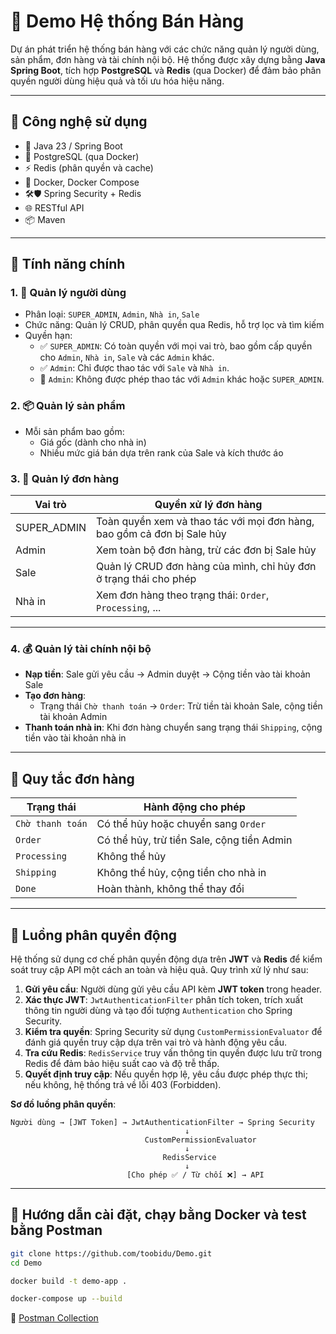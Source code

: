# 🛒 Demo Hệ thống Bán Hàng

Dự án phát triển hệ thống bán hàng với các chức năng quản lý người dùng, sản phẩm, đơn hàng và tài chính nội bộ. Hệ thống được xây dựng bằng **Java Spring Boot**, tích hợp **PostgreSQL** và **Redis** (qua Docker) để đảm bảo phân quyền người dùng hiệu quả và tối ưu hóa hiệu năng.

---

## 🧱 Công nghệ sử dụng

- 🌱 Java 23 / Spring Boot
- 🐘 PostgreSQL (qua Docker)
- ⚡ Redis (phân quyền và cache)
- 🐳 Docker, Docker Compose
- 🛠🛡️ Spring Security + Redis
- 🌐 RESTful API
- 📦 Maven

---

## 📌 Tính năng chính

### 1. 👤 Quản lý người dùng
- Phân loại: `SUPER_ADMIN`, `Admin`, `Nhà in`, `Sale`
- Chức năng: Quản lý CRUD, phân quyền qua Redis, hỗ trợ lọc và tìm kiếm
- Quyền hạn:
  - ✅ `SUPER_ADMIN`: Có toàn quyền với mọi vai trò, bao gồm cấp quyền cho `Admin`, `Nhà in`, `Sale` và các `Admin` khác.
  - ✅ `Admin`: Chỉ được thao tác với `Sale` và `Nhà in`.
  - 🚫 `Admin`: Không được phép thao tác với `Admin` khác hoặc `SUPER_ADMIN`.

### 2. 📦 Quản lý sản phẩm
- Mỗi sản phẩm bao gồm:
  - Giá gốc (dành cho nhà in)
  - Nhiều mức giá bán dựa trên rank của Sale và kích thước áo

### 3. 🛒 Quản lý đơn hàng

| Vai trò         | Quyền xử lý đơn hàng                                          |
|-----------------|---------------------------------------------------------------|
| SUPER_ADMIN     | Toàn quyền xem và thao tác với mọi đơn hàng, bao gồm cả đơn bị Sale hủy |
| Admin           | Xem toàn bộ đơn hàng, trừ các đơn bị Sale hủy                 |
| Sale            | Quản lý CRUD đơn hàng của mình, chỉ hủy đơn ở trạng thái cho phép |
| Nhà in          | Xem đơn hàng theo trạng thái: `Order`, `Processing`, ...      |

---
### 4. 💰 Quản lý tài chính nội bộ

- **Nạp tiền**: Sale gửi yêu cầu → Admin duyệt → Cộng tiền vào tài khoản Sale
- **Tạo đơn hàng**:
  - Trạng thái `Chờ thanh toán` → `Order`: Trừ tiền tài khoản Sale, cộng tiền tài khoản Admin
- **Thanh toán nhà in**: Khi đơn hàng chuyển sang trạng thái `Shipping`, cộng tiền vào tài khoản nhà in

---

## 🧾 Quy tắc đơn hàng

| Trạng thái         | Hành động cho phép                                  |
|--------------------|-----------------------------------------------------|
| `Chờ thanh toán`   | Có thể hủy hoặc chuyển sang `Order`                 |
| `Order`            | Có thể hủy, trừ tiền Sale, cộng tiền Admin          |
| `Processing`       | Không thể hủy                                       |
| `Shipping`         | Không thể hủy, cộng tiền cho nhà in                 |
| `Done`             | Hoàn thành, không thể thay đổi                      |

---

## 🔐 Luồng phân quyền động

Hệ thống sử dụng cơ chế phân quyền động dựa trên **JWT** và **Redis** để kiểm soát truy cập API một cách an toàn và hiệu quả. Quy trình xử lý như sau:

1. **Gửi yêu cầu**: Người dùng gửi yêu cầu API kèm **JWT token** trong header.
2. **Xác thực JWT**: `JwtAuthenticationFilter` phân tích token, trích xuất thông tin người dùng và tạo đối tượng `Authentication` cho Spring Security.
3. **Kiểm tra quyền**: Spring Security sử dụng `CustomPermissionEvaluator` để đánh giá quyền truy cập dựa trên vai trò và hành động yêu cầu.
4. **Tra cứu Redis**: `RedisService` truy vấn thông tin quyền được lưu trữ trong Redis để đảm bảo hiệu suất cao và độ trễ thấp.
5. **Quyết định truy cập**: Nếu quyền hợp lệ, yêu cầu được phép thực thi; nếu không, hệ thống trả về lỗi 403 (Forbidden).

**Sơ đồ luồng phân quyền**:

```plaintext
Người dùng → [JWT Token] → JwtAuthenticationFilter → Spring Security
                                       ↓
                              CustomPermissionEvaluator
                                       ↓
                                  RedisService
                                       ↓
                          [Cho phép ✅ / Từ chối ❌] → API
```

---

## 🚀 Hướng dẫn cài đặt, chạy bằng Docker và test bằng Postman

```bash
git clone https://github.com/toobidu/Demo.git
cd Demo
```

```bash
docker build -t demo-app .
```

```bash
docker-compose up --build
```
🔗 [Postman Collection](https://www.postman.co/workspace/My-Workspace~02e24c2e-eb7c-48e1-8ed3-5079b32df085/collection/40920755-457b1317-f589-4667-a883-a401e013c594?action=share&creator=40920755)